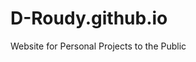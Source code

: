 # D-Roudy.github.io
Website for Personal Projects to the Public
<!-- No idea what i'm doing. This is a test run and learning experience reo -->
